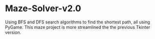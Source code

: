 # Maze-Solver-v2.0
Using BFS and DFS search algorithms to find the shortest path, all using PyGame. This maze project is more streamlined the the previous Tkinter version.
